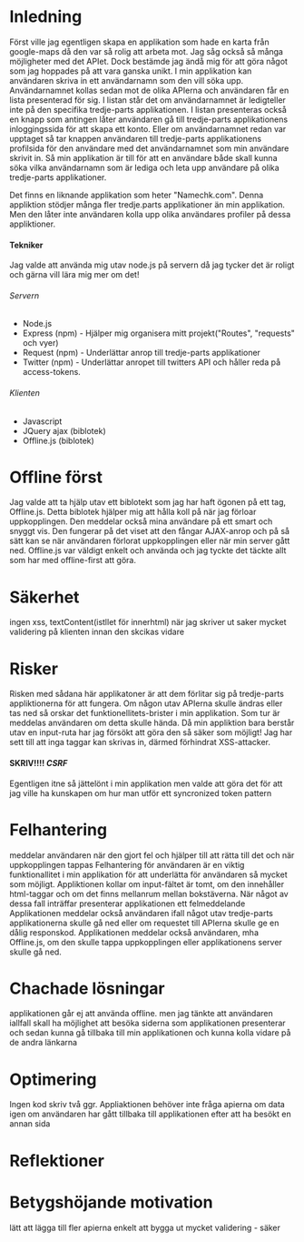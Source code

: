 # Inledning
Först ville jag egentligen skapa en applikation som hade en karta från google-maps då den var så rolig att arbeta mot. Jag såg också så många möjligheter med det APIet. Dock bestämde jag ändå mig för att göra något som jag hoppades på att vara ganska unikt.
I min applikation kan användaren skriva in ett användarnamn som den vill söka upp. Användarnamnet kollas sedan mot de olika APIerna och användaren får en lista presenterad för sig. I listan står det om användarnamnet är ledigteller inte på den specifika tredje-parts applikationen. I listan presenteras också en knapp som antingen låter användaren gå till tredje-parts applikationens inloggingssida för att skapa ett konto. Eller om användarnamnet redan var upptaget så tar knappen användaren till tredje-parts applikationens profilsida för den användare med det användarnamnet som min användare skrivit in.
Så min applikation är till för att en användare både skall kunna söka vilka användarnamn som är lediga och leta upp användare på olika tredje-parts applikationer.

Det finns en liknande applikation som heter "Namechk.com". Denna appliktion stödjer många fler tredje.parts applikationer än min applikation. Men den låter inte användaren kolla upp olika användares profiler på dessa appliktioner.

#### Tekniker
Jag valde att använda mig utav node.js på servern då jag tycker det är roligt och gärna vill lära mig mer om det!
###### Servern
* Node.js
* Express (npm) - Hjälper mig organisera mitt projekt("Routes", "requests" och vyer)
* Request (npm) - Underlättar anrop till tredje-parts applikationer
* Twitter (npm) - Underlättar anropet till twitters API och håller reda på access-tokens.

###### Klienten
* Javascript
* JQuery ajax (biblotek)
* Offline.js (biblotek)

# Offline först
Jag valde att ta hjälp utav ett biblotekt som jag har haft ögonen på ett tag, Offline.js. Detta biblotek hjälper mig att hålla koll på när jag förloar uppkopplingen. Den meddelar också mina användare på ett smart och snyggt vis.
Den fungerar på det viset att den fångar AJAX-anrop och på så sätt kan se när användaren förlorat uppkopplingen eller när min server gått ned.
Offline.js var väldigt enkelt och använda och jag tyckte det täckte allt som har med offline-first att göra.

# Säkerhet
ingen xss, textContent(istllet för innerhtml) när jag skriver ut saker
mycket validering på klienten innan den skcikas vidare
# Risker
Risken med sådana här applikatoner är att dem förlitar sig på tredje-parts appliktionerna för att fungera.
Om någon utav APIerna skulle ändras eller tas ned så orskar det funktionellitets-brister i min applikation. Som tur är meddelas användaren om detta skulle hända.
Då min appliktion bara berstår utav en input-ruta har jag försökt att göra den så säker som möjligt! Jag har sett till att inga taggar kan skrivas in, därmed förhindrat XSS-attacker.

#### SKRIV!!!! *CSRF*
Egentligen itne så jättelönt i min applikation men valde att göra det för att jag ville ha kunskapen om hur man utför ett syncronized token pattern

# Felhantering
meddelar användaren när den gjort fel och hjälper till att rätta till det och när uppkopplingen tappas
Felhantering för användaren är en viktig funktionallitet i min applikation för att underlätta för användaren så mycket som möjligt.
Appliktionen kollar om input-fältet är tomt, om den innehåller html-taggar och om det finns mellanrum mellan bokstäverna. När något av dessa fall inträffar presenterar applikationen ett felmeddelande
Applikationen meddelar också användaren ifall något utav tredje-parts applikationerna skulle gå ned eller om requestet till APIerna skulle ge en dålig responskod.
Applikationen meddelar också användaren, mha Offline.js, om den skulle tappa uppkopplingen eller applikationens server skulle gå ned.

# Chachade lösningar
applikationen går ej att använda offline. men jag tänkte att användaren iallfall skall ha möjlighet att besöka siderna som applikationen presenterar och sedan kunna gå tillbaka till min applikationen och kunna kolla vidare på de andra länkarna
# Optimering
Ingen kod skriv två ggr.
Appliaktionen behöver inte fråga apierna om data igen om användaren har gått tillbaka till applikationen efter att ha besökt en annan sida
# Reflektioner
# Betygshöjande motivation
lätt att lägga till fler apierna
enkelt att bygga ut
mycket validering - säker

